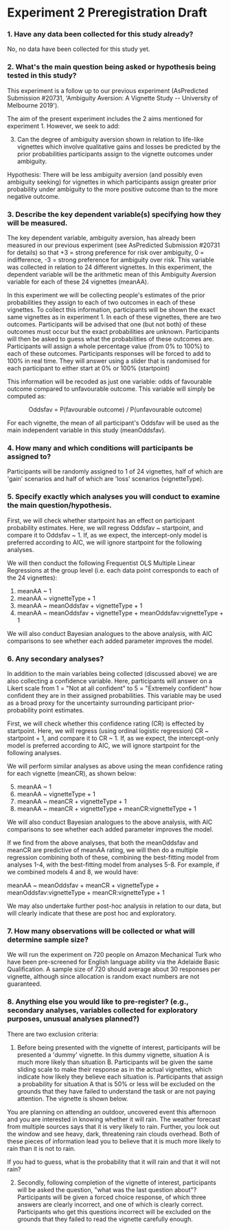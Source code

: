 # Experiment 2 Preregistration Draft

### 1. Have any data been collected for this study already?

No, no data have been collected for this study yet.

### 2. What's the main question being asked or hypothesis being tested in this study?

This experiment is a follow up to our previous experiment (AsPredicted Submission #20731, 'Ambiguity Aversion: A Vignette Study -- University of Melbourne 2019'). 

The aim of the present experiment includes the 2 aims mentioned for experiment 1. However, we seek to add:  
    
3.  Can the degree of ambiguity aversion shown in relation to life-like vignettes which involve qualitative gains and losses be predicted by the prior probabilities participants assign to the vignette outcomes under ambiguity. 

Hypothesis: There will be less ambiguity aversion (and possibly even ambiguity seeking) for vignettes in which participants assign greater prior probability under ambiguity to the more positive outcome than to the more negative outcome. 

### 3. Describe the key dependent variable(s) specifying how they will be measured.

The key dependent variable, ambiguity aversion, has already been measured in our previous experiment (see AsPredicted Submission #20731 for details) so that +3 = strong preference for risk over ambiguity, 0 = indifference, -3 = strong preference for ambiguity over risk. This variable was collected in relation to 24 different vignettes. In this experiment, the dependent variable will be the arithmetic mean of this Ambiguity Aversion variable for each of these 24 vignettes (meanAA). 

In this experiment we will be collecting people's estimates of the prior probabilities they assign to each of two outcomes in each of these vignettes. To collect this information, participants will be shown the exact same vignettes as in experiment 1. In each of these vignettes, there are two outcomes. Participants will be advised that one (but not both) of these outcomes must occur but the exact probabilities are unknown. Participants will then be asked to guess what the probabilities of these outcomes are. Participants will assign a whole percentage value (from 0% to 100%) to each of these outcomes. Participants responses will be forced to add to 100% in real time. They will answer using a slider that is randomised for each participant to either start at 0% or 100% (startpoint)

This information will be recoded as just one variable: odds of favourable outcome compared to unfavourable outcome. This variable will simply be computed as:

<center> Oddsfav = P(favourable outcome) / P(unfavourable outcome) </center>

For each vignette, the mean of all participant's Oddsfav will be used as the main independent variable in this study (meanOddsfav). 

### 4. How many and which conditions will participants be assigned to?

Participants will be randomly assigned to 1 of 24 vignettes, half of
which are 'gain' scenarios and half of which are 'loss' scenarios (vignetteType). 

### 5. Specify exactly which analyses you will conduct to examine the main question/hypothesis.

First, we will check whether startpoint has an effect on participant probability estimates. Here, we will regress Oddsfav ~ startpoint, and compare it to Oddsfav ~ 1. If, as we expect, the intercept-only model is preferred according to AIC, we will ignore startpoint for the following analyses. 

We will then conduct the following Frequentist OLS Multiple Linear Regressions at the group level (i.e. each data point corresponds to each of the 24 vignettes):

1. meanAA ~ 1
2. meanAA ~ vignetteType + 1
3. meanAA ~ meanOddsfav + vignetteType + 1
4. meanAA ~ meanOddsfav + vignetteType + meanOddsfav:vignetteType + 1

We will also conduct Bayesian analogues to the above analysis, with AIC comparisons to see whether each added parameter improves the model. 

### 6. Any secondary analyses?

In addition to the main variables being collected (discussed above) we are also collecting a confidence variable. Here, participants will answer on a Likert scale from 1 = "Not at all confident" to 5 = "Extremely confident" how confident they are in their assigned probabilities. This variable may be used as a broad proxy for the uncertainty surrounding participant prior-probability point estimates. 

First, we will check whether this confidence rating (CR) is effected by startpoint. Here, we will regress (using ordinal logistic regression) CR ~ startpoint + 1, and compare it to CR ~ 1. If, as we expect, the intercept-only model is preferred according to AIC, we will ignore startpoint for the following analyses. 

We will perform similar analyses as above using the mean confidence rating for each vignette (meanCR), as shown below:

5. meanAA ~ 1
6. meanAA ~ vignetteType + 1
7. meanAA ~ meanCR + vignetteType + 1
8. meanAA ~ meanCR + vignetteType + meanCR:vignetteType + 1

We will also conduct Bayesian analogues to the above analysis, with AIC comparisons to see whether each added parameter improves the model. 

If we find from the above analyses, that both the meanOddsfav and meanCR are predictive of meanAA rating, we will then do a multiple regression combining both of these, combining the best-fitting model from analyses 1-4, with the best-fitting model from analyses 5-8. For example, if we combined models 4 and 8, we would have: 

meanAA ~ meanOddsfav + meanCR + vignetteType + meanOddsfav:vignetteType + meanCR:vignetteType + 1  

We may also undertake further post-hoc analysis in relation to our data, but will clearly indicate that these are post hoc and exploratory.

### 7. How many observations will be collected or what will determine sample size?

We will run the experiment on 720 people on Amazon Mechanical Turk who
have been pre-screened for English language ability via the Adelaide
Basic Qualification. A sample size of 720 should average about 30
responses per vignette, although since allocation is random exact
numbers are not guaranteed.

### 8. Anything else you would like to pre-register? (e.g., secondary analyses, variables collected for exploratory purposes, unusual analyses planned?)

There are two exclusion criteria:

1.  Before being presented with the vignette of interest, participants will be presented a 'dummy' vignette. In this dummy vignette, situation A is much more likely than situation B.  Participants will be given the same sliding scale to make their response as in the actual vignettes, which indicate how likely they believe each situation is. Participants that assign a probability for situation A that is 50% or less will be excluded on the grounds that they have failed to understand the task or are not paying attention. The vignette is shown below.

You are planning on attending an outdoor, uncovered event this afternoon and you are interested in knowing whether it will rain. The weather forecast from multiple sources says that it is very likely to rain. Further, you look out the window and see heavy, dark, threatening rain clouds overhead. Both of these pieces of information lead you to believe that it is much more likely to rain than it is not to rain. 

If you had to guess, what is the probability that it will rain and that it will not rain?

2.  Secondly, following completion of the vignette of interest,
    participants will be asked the question, "what was the last question
    about"? Participants will be given a forced choice response, of
    which three answers are clearly incorrect, and one of which is
    clearly correct. Participants who get this questions incorrect will
    be excluded on the grounds that they failed to read the vignette
    carefully enough.
